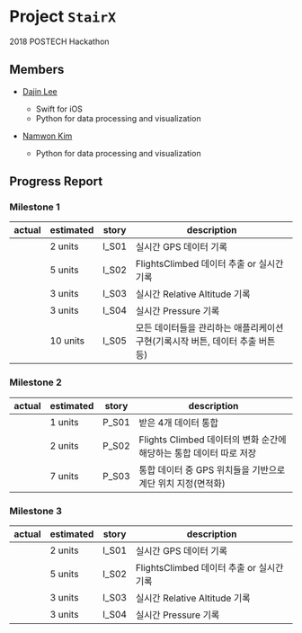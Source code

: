 Project ``StairX``
=======================
2018 POSTECH Hackathon

Members
-----------

- [Dajin Lee](https://github.com/leerubi)
  - Swift for iOS
  - Python for data processing and visualization

- [Namwon Kim](https://github.com/NowWhy)
  - Python for data processing and visualization


Progress Report
-------------

### Milestone 1

| actual  | estimated | story | description |
| ------  | --------- | ----- | ----------- |
|         | 2 units   | I_S01 | 실시간 GPS 데이터 기록     |
|         | 5 units  | I_S02 | FlightsClimbed 데이터 추출 or 실시간 기록  |
|         | 3 units  | I_S03 | 실시간 Relative Altitude 기록  |
|         | 3 units  | I_S04 | 실시간 Pressure 기록  |
|         | 10 units  | I_S05 | 모든 데이터들을 관리하는 애플리케이션 구현(기록시작 버튼, 데이터 추출 버튼 등)  |


### Milestone 2

| actual  | estimated | story | description |
| ------  | --------- | ----- | ----------- |
|         | 1 units   | P_S01 | 받은 4개 데이터 통합     |
|         | 2 units  | P_S02 | Flights Climbed 데이터의 변화 순간에 해당하는 통합 데이터 따로 저장  |
|         | 7 units  | P_S03 | 통합 데이터 중 GPS 위치들을 기반으로 계단 위치 지정(면적화) |

### Milestone 3

| actual  | estimated | story | description |
| ------  | --------- | ----- | ----------- |
|         | 2 units   | I_S01 | 실시간 GPS 데이터 기록     |
|         | 5 units  | I_S02 | FlightsClimbed 데이터 추출 or 실시간 기록  |
|         | 3 units  | I_S03 | 실시간 Relative Altitude 기록  |
|         | 3 units  | I_S04 | 실시간 Pressure 기록  |
